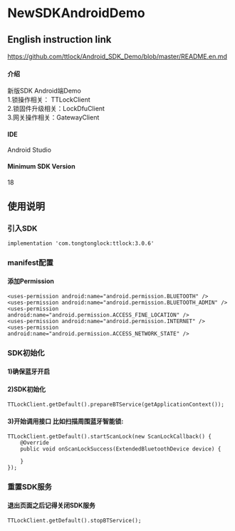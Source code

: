 # NewSDKAndroidDemo

## English instruction link
https://github.com/ttlock/Android_SDK_Demo/blob/master/README.en.md

#### 介绍
新版SDK Android端Demo<br />
1.锁操作相关： TTLockClient<br />
2.锁固件升级相关：LockDfuClient<br />
3.网关操作相关：GatewayClient<br />

#### IDE
Android Studio

#### Minimum SDK Version
18

## 使用说明
### 引入SDK
```
implementation 'com.tongtonglock:ttlock:3.0.6'
```

### manifest配置
#### 添加Permission
```
<uses-permission android:name="android.permission.BLUETOOTH" />
<uses-permission android:name="android.permission.BLUETOOTH_ADMIN" />
<uses-permission android:name="android.permission.ACCESS_FINE_LOCATION" />
<uses-permission android:name="android.permission.INTERNET" />
<uses-permission android:name="android.permission.ACCESS_NETWORK_STATE" />
```
### SDK初始化

#### 1)确保蓝牙开启
#### 2)SDK初始化
```
TTLockClient.getDefault().prepareBTService(getApplicationContext());
```

#### 3)开始调用接口 比如扫描周围蓝牙智能锁:
```
TTLockClient.getDefault().startScanLock(new ScanLockCallback() {
    @Override
    public void onScanLockSuccess(ExtendedBluetoothDevice device) {

    }
});
```
### 重置SDK服务
#### 退出页面之后记得关闭SDK服务
```
TTLockClient.getDefault().stopBTService();
```

